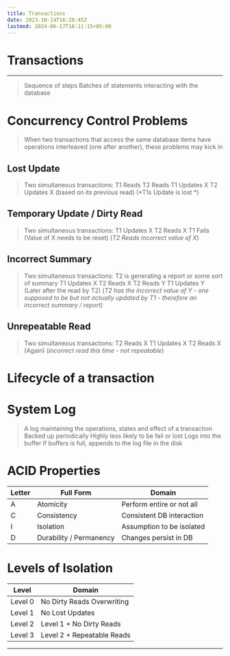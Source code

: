```yaml
---
title: Transactions
date: 2023-10-14T16:28:45Z
lastmod: 2024-06-17T18:11:15+05:00
---
```


# Transactions

---

> Sequence of steps
> Batches of statements interacting with the database

# Concurrency Control Problems

> When two transactions that access the same database items have operations interleaved (one after another), these problems may kick in

## Lost Update

> Two simultaneous transactions:
> T1 Reads
> T2 Reads
> T1 Updates X
> T2 Updates X (based on its previous read)
> (*T1s Update is lost *)

## Temporary Update / Dirty Read

> Two simultaneous transactions:
> T1 Updates X
> T2 Reads X
> T1 Fails (Value of X needs to be reset)
> (*T2 Reads incorrect value of X*)

## Incorrect Summary

> Two simultaneous transactions:
> T2 is generating a report or some sort of summary
> T1 Updates X
> T2 Reads X
> T2 Reads Y
> T1 Updates Y (Later after the read by T2)
> (*T2 has the incorrect value of Y - one supposed to be but not actually updated by T1 - therefore an incorrect summary / report*)

## Unrepeatable Read

> Two simultaneous transactions:
> T2 Reads X
> T1 Updates X
> T2 Reads X (Again)
> (*incorrect read this time - not repeatable*)

# Lifecycle of a transaction

# System Log

> A log maintaining the operations, states and effect of a transaction
> Backed up periodically
> Highly less likely to be fail or lost
> Logs into the buffer
> If buffers is full, appends to the log file in the disk

# ACID Properties

|Letter|Full Form|Domain|
| --------| -------------------------| ---------------------------|
|A|Atomicity|Perform entire or not all|
|C|Consistency|Consistent DB interaction|
|I|Isolation|Assumption to be isolated|
|D|Durability / Permanency|Changes persist in DB|

# Levels of Isolation

|Level|Domain|
| ---------| ----------------------------|
|Level 0|No Dirty Reads Overwriting|
|Level 1|No Lost Updates|
|Level 2|Level 1 + No Dirty Reads|
|Level 3|Level 2 + Repeatable Reads|

---
